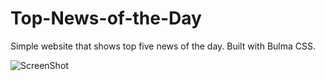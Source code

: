 # Top-News-of-the-Day
Simple website that shows top five news of the day. Built with Bulma CSS.

![ScreenShot](https://raw.github.com/Salute/Top-News-of-the-Day/master/img/top_news.png)
